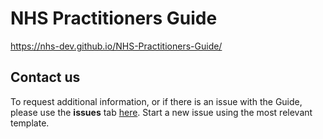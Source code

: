 # NHS Practitioners Guide 

https://nhs-dev.github.io/NHS-Practitioners-Guide/

## Contact us 
To request additional information, or if there is an issue with the Guide, please use the **issues** tab [here](https://github.com/NHS-Dev/NHS-Practitioners-Guide/issues). Start a new issue using the most relevant template. 
